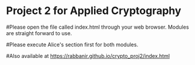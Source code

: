 # Project 2 for Applied Cryptography

#Please open the file called index.html through your web browser. Modules are straight forward to use. 

#Please execute Alice's section first for both modules.

#Also available at https://rabbanir.github.io/crypto_proj2/index.html
